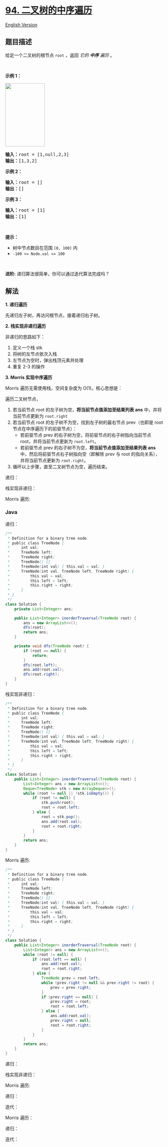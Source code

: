 # [94. 二叉树的中序遍历](https://leetcode.cn/problems/binary-tree-inorder-traversal)

[English Version](/solution/0000-0099/0094.Binary%20Tree%20Inorder%20Traversal/README_EN.md)

## 题目描述

<p>给定一个二叉树的根节点 <code>root</code> ，返回 <em>它的 <strong>中序</strong>&nbsp;遍历</em> 。</p>

<p>&nbsp;</p>

<p><strong>示例 1：</strong></p>
<img alt="" src="https://fastly.jsdelivr.net/gh/doocs/leetcode@main/solution/0000-0099/0094.Binary%20Tree%20Inorder%20Traversal/images/inorder_1.jpg" style="height: 200px; width: 125px;" />
<pre>
<strong>输入：</strong>root = [1,null,2,3]
<strong>输出：</strong>[1,3,2]
</pre>

<p><strong>示例 2：</strong></p>

<pre>
<strong>输入：</strong>root = []
<strong>输出：</strong>[]
</pre>

<p><strong>示例 3：</strong></p>

<pre>
<strong>输入：</strong>root = [1]
<strong>输出：</strong>[1]
</pre>

<p>&nbsp;</p>

<p><strong>提示：</strong></p>

<ul>
	<li>树中节点数目在范围 <code>[0, 100]</code> 内</li>
	<li><code>-100 &lt;= Node.val &lt;= 100</code></li>
</ul>

<p>&nbsp;</p>

<p><strong>进阶:</strong>&nbsp;递归算法很简单，你可以通过迭代算法完成吗？</p>

## 解法

**1. 递归遍历**

先递归左子树，再访问根节点，接着递归右子树。

**2. 栈实现非递归遍历**

非递归的思路如下：

1. 定义一个栈 stk
2. 将树的左节点依次入栈
3. 左节点为空时，弹出栈顶元素并处理
4. 重复 2-3 的操作

**3. Morris 实现中序遍历**

Morris 遍历无需使用栈，空间复杂度为 O(1)。核心思想是：

遍历二叉树节点，

1. 若当前节点 root 的左子树为空，**将当前节点值添加至结果列表 ans** 中，并将当前节点更新为 `root.right`
2. 若当前节点 root 的左子树不为空，找到左子树的最右节点 prev（也即是 root 节点在中序遍历下的前驱节点）：
    - 若前驱节点 prev 的右子树为空，将前驱节点的右子树指向当前节点 root，并将当前节点更新为 `root.left`。
    - 若前驱节点 prev 的右子树不为空，**将当前节点值添加至结果列表 ans** 中，然后将前驱节点右子树指向空（即解除 prev 与 root 的指向关系），并将当前节点更新为 `root.right`。
3. 循环以上步骤，直至二叉树节点为空，遍历结束。

递归：

栈实现非递归：

Morris 遍历:

### **Java**

递归：

```java
/**
 * Definition for a binary tree node.
 * public class TreeNode {
 *     int val;
 *     TreeNode left;
 *     TreeNode right;
 *     TreeNode() {}
 *     TreeNode(int val) { this.val = val; }
 *     TreeNode(int val, TreeNode left, TreeNode right) {
 *         this.val = val;
 *         this.left = left;
 *         this.right = right;
 *     }
 * }
 */
class Solution {
    private List<Integer> ans;

    public List<Integer> inorderTraversal(TreeNode root) {
        ans = new ArrayList<>();
        dfs(root);
        return ans;
    }

    private void dfs(TreeNode root) {
        if (root == null) {
            return;
        }
        dfs(root.left);
        ans.add(root.val);
        dfs(root.right);
    }
}
```

栈实现非递归：

```java
/**
 * Definition for a binary tree node.
 * public class TreeNode {
 *     int val;
 *     TreeNode left;
 *     TreeNode right;
 *     TreeNode() {}
 *     TreeNode(int val) { this.val = val; }
 *     TreeNode(int val, TreeNode left, TreeNode right) {
 *         this.val = val;
 *         this.left = left;
 *         this.right = right;
 *     }
 * }
 */
class Solution {
    public List<Integer> inorderTraversal(TreeNode root) {
        List<Integer> ans = new ArrayList<>();
        Deque<TreeNode> stk = new ArrayDeque<>();
        while (root != null || !stk.isEmpty()) {
            if (root != null) {
                stk.push(root);
                root = root.left;
            } else {
                root = stk.pop();
                ans.add(root.val);
                root = root.right;
            }
        }
        return ans;
    }
}
```

Morris 遍历:

```java
/**
 * Definition for a binary tree node.
 * public class TreeNode {
 *     int val;
 *     TreeNode left;
 *     TreeNode right;
 *     TreeNode() {}
 *     TreeNode(int val) { this.val = val; }
 *     TreeNode(int val, TreeNode left, TreeNode right) {
 *         this.val = val;
 *         this.left = left;
 *         this.right = right;
 *     }
 * }
 */
class Solution {
    public List<Integer> inorderTraversal(TreeNode root) {
        List<Integer> ans = new ArrayList<>();
        while (root != null) {
            if (root.left == null) {
                ans.add(root.val);
                root = root.right;
            } else {
                TreeNode prev = root.left;
                while (prev.right != null && prev.right != root) {
                    prev = prev.right;
                }
                if (prev.right == null) {
                    prev.right = root;
                    root = root.left;
                } else {
                    ans.add(root.val);
                    prev.right = null;
                    root = root.right;
                }
            }
        }
        return ans;
    }
}
```

递归：

栈实现非递归：

Morris 遍历:

递归：

迭代：

Morris 遍历：

递归：

迭代：
